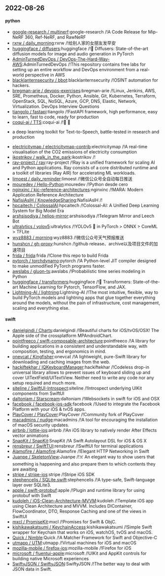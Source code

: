 ## 2022-08-26

#### python
* [google-research / multinerf](https://github.com/google-research/multinerf):google-research /!A Code Release for Mip-NeRF 360, Ref-NeRF, and RawNeRF
* [rxrw / daily_morning](https://github.com/rxrw/daily_morning):rxrw /!给别人家的女朋友发早安
* [huggingface / diffusers](https://github.com/huggingface/diffusers):huggingface /!🤗
Diffusers: State-of-the-art diffusion models for image and audio generation in PyTorch
* [AdminTurnedDevOps / DevOps-The-Hard-Way-AWS](https://github.com/AdminTurnedDevOps/DevOps-The-Hard-Way-AWS):AdminTurnedDevOps /!This repository contains free labs for setting up an entire workflow and DevOps environment from a real-world perspective in AWS
* [blacklanternsecurity / bbot](https://github.com/blacklanternsecurity/bbot):blacklanternsecurity /!OSINT automation for hackers.
* [bregman-arie / devops-exercises](https://github.com/bregman-arie/devops-exercises):bregman-arie /!Linux, Jenkins, AWS, SRE, Prometheus, Docker, Python, Ansible, Git, Kubernetes, Terraform, OpenStack, SQL, NoSQL, Azure, GCP, DNS, Elastic, Network, Virtualization. DevOps Interview Questions
* [tiangolo / fastapi](https://github.com/tiangolo/fastapi):tiangolo /!FastAPI framework, high performance, easy to learn, fast to code, ready for production
* [coqui-ai / TTS](https://github.com/coqui-ai/TTS):coqui-ai /!🐸
💬
- a deep learning toolkit for Text-to-Speech, battle-tested in research and production
* [electricitymap / electricitymap-contrib](https://github.com/electricitymap/electricitymap-contrib):electricitymap /!A real-time visualisation of the CO2 emissions of electricity consumption
* [ikostrikov / walk_in_the_park](https://github.com/ikostrikov/walk_in_the_park):ikostrikov /!
* [ray-project / ray](https://github.com/ray-project/ray):ray-project /!Ray is a unified framework for scaling AI and Python applications. Ray consists of a core distributed runtime and a toolkit of libraries (Ray AIR) for accelerating ML workloads.
* [limoest / daily_reminder](https://github.com/limoest/daily_reminder):limoest /!微信公众号全自动每日推送
* [mouredev / Hello-Python](https://github.com/mouredev/Hello-Python):mouredev /!Python desde cero
* [nginxinc / kic-reference-architectures](https://github.com/nginxinc/kic-reference-architectures):nginxinc /!MARA: Modern Application Reference Architecture
* [NafisiAslH / KnowledgeSharing](https://github.com/NafisiAslH/KnowledgeSharing):NafisiAslH /!
* [hpcaitech / ColossalAI](https://github.com/hpcaitech/ColossalAI):hpcaitech /!Colossal-AI: A Unified Deep Learning System for Big Model Era
* [arshsisodiya / helios-mirror](https://github.com/arshsisodiya/helios-mirror):arshsisodiya /!Telegram Mirror and Leech Bot
* [ultralytics / yolov5](https://github.com/ultralytics/yolov5):ultralytics /!YOLOv5
🚀
in PyTorch > ONNX > CoreML > TFLite
* [wyz8883 / morning](https://github.com/wyz8883/morning):wyz8883 /!微信公众号天气预报推送
* [hunshcn / gh-proxy](https://github.com/hunshcn/gh-proxy):hunshcn /!github release、archive以及项目文件的加速项目
* [frida / frida](https://github.com/frida/frida):frida /!Clone this repo to build Frida
* [pytorch / torchdynamo](https://github.com/pytorch/torchdynamo):pytorch /!A Python-level JIT compiler designed to make unmodified PyTorch programs faster.
* [awslabs / gluon-ts](https://github.com/awslabs/gluon-ts):awslabs /!Probabilistic time series modeling in Python
* [huggingface / transformers](https://github.com/huggingface/transformers):huggingface /!🤗
Transformers: State-of-the-art Machine Learning for Pytorch, TensorFlow, and JAX.
* [Lightning-AI / lightning](https://github.com/Lightning-AI/lightning):Lightning-AI /!The most intuitive, flexible, way to build PyTorch models and lightning apps that glue together everything around the models, without the pain of infrastructure, cost management, scaling and everything else.

#### swift
* [danielgindi / Charts](https://github.com/danielgindi/Charts):danielgindi /!Beautiful charts for iOS/tvOS/OSX! The Apple side of the crossplatform MPAndroidChart.
* [pointfreeco / swift-composable-architecture](https://github.com/pointfreeco/swift-composable-architecture):pointfreeco /!A library for building applications in a consistent and understandable way, with composition, testing, and ergonomics in mind.
* [onevcat / Kingfisher](https://github.com/onevcat/Kingfisher):onevcat /!A lightweight, pure-Swift library for downloading and caching images from the web.
* [hackiftekhar / IQKeyboardManager](https://github.com/hackiftekhar/IQKeyboardManager):hackiftekhar /!Codeless drop-in universal library allows to prevent issues of keyboard sliding up and cover UITextField/UITextView. Neither need to write any code nor any setup required and much more.
* [siteline / SwiftUI-Introspect](https://github.com/siteline/SwiftUI-Introspect):siteline /!Introspect underlying UIKit components from SwiftUI
* [daltoniam / Starscream](https://github.com/daltoniam/Starscream):daltoniam /!Websockets in swift for iOS and OSX
* [facebook / facebook-ios-sdk](https://github.com/facebook/facebook-ios-sdk):facebook /!Used to integrate the Facebook Platform with your iOS & tvOS apps.
* [PlayCover / PlayCover](https://github.com/PlayCover/PlayCover):PlayCover /!Community fork of PlayCover
* [macadmins / nudge](https://github.com/macadmins/nudge):macadmins /!A tool for encouraging the installation of macOS security updates.
* [airbnb / lottie-ios](https://github.com/airbnb/lottie-ios):airbnb /!An iOS library to natively render After Effects vector animations
* [SnapKit / SnapKit](https://github.com/SnapKit/SnapKit):SnapKit /!A Swift Autolayout DSL for iOS & OS X
* [rensbreur / SwiftTUI](https://github.com/rensbreur/SwiftTUI):rensbreur /!SwiftUI for terminal applications
* [Alamofire / Alamofire](https://github.com/Alamofire/Alamofire):Alamofire /!Elegant HTTP Networking in Swift
* [Juanpe / SkeletonView](https://github.com/Juanpe/SkeletonView):Juanpe /!☠️
An elegant way to show users that something is happening and also prepare them to which contents they are awaiting
* [stripe / stripe-ios](https://github.com/stripe/stripe-ios):stripe /!Stripe iOS SDK
* [stephencelis / SQLite.swift](https://github.com/stephencelis/SQLite.swift):stephencelis /!A type-safe, Swift-language layer over SQLite3.
* [apple / swift-protobuf](https://github.com/apple/swift-protobuf):apple /!Plugin and runtime library for using protobuf with Swift
* [kudoleh / iOS-Clean-Architecture-MVVM](https://github.com/kudoleh/iOS-Clean-Architecture-MVVM):kudoleh /!Template iOS app using Clean Architecture and MVVM. Includes DIContainer, FlowCoordinator, DTO, Response Caching and one of the views in SwiftUI
* [mxcl / PromiseKit](https://github.com/mxcl/PromiseKit):mxcl /!Promises for Swift & ObjC.
* [kishikawakatsumi / KeychainAccess](https://github.com/kishikawakatsumi/KeychainAccess):kishikawakatsumi /!Simple Swift wrapper for Keychain that works on iOS, watchOS, tvOS and macOS.
* [Quick / Nimble](https://github.com/Quick/Nimble):Quick /!A Matcher Framework for Swift and Objective-C
* [utmapp / UTM](https://github.com/utmapp/UTM):utmapp /!Virtual machines for iOS and macOS
* [mozilla-mobile / firefox-ios](https://github.com/mozilla-mobile/firefox-ios):mozilla-mobile /!Firefox for iOS
* [microsoft / fluentui-apple](https://github.com/microsoft/fluentui-apple):microsoft /!UIKit and AppKit controls for building native Microsoft experiences
* [SwiftyJSON / SwiftyJSON](https://github.com/SwiftyJSON/SwiftyJSON):SwiftyJSON /!The better way to deal with JSON data in Swift.
